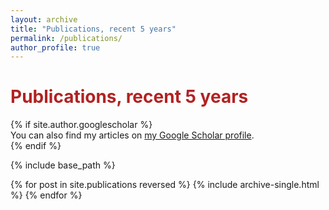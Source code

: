 ```yaml
---
layout: archive
title: "Publications, recent 5 years"
permalink: /publications/
author_profile: true
---
```


<h1 style="color:#B22222;">Publications, recent 5 years</h1>
{% if site.author.googlescholar %}
  <div class="wordwrap">You can also find my articles on <a href="{{site.author.googlescholar}}">my Google Scholar profile</a>.</div>
{% endif %}

{% include base_path %}

{% for post in site.publications reversed %}
  {% include archive-single.html %}
{% endfor %}
